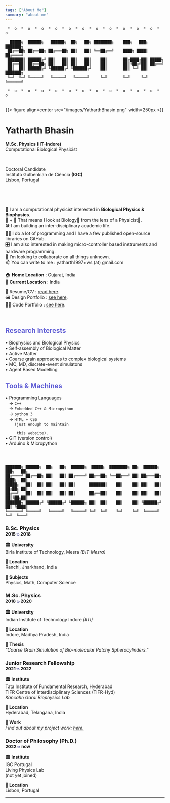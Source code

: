 ```yaml
---
tags: ["About Me"]
summary: "about me"
--- 
```

```goat
 *  o  *  o  *  o  *  o  *  o  *  o  *  o  *  o  *  o  *  o  *  o  *  o  
                                                                            
  █████╗  ██████╗   ██████╗  ██╗   ██╗ ████████╗    ███╗   ███╗ ███████╗
 ██╔══██╗ ██╔══██╗ ██╔═══██╗ ██║   ██║ ╚══██╔══╝    ████╗ ████║ ██╔════╝
 ███████║ ██████╔╝ ██║   ██║ ██║   ██║    ██║       ██╔████╔██║ █████╗
 ██╔══██║ ██╔══██╗ ██║   ██║ ██║   ██║    ██║       ██║╚██╔╝██║ ██╔══╝    
 ██║  ██║ ██████╔╝ ╚██████╔╝ ╚██████╔╝    ██║       ██║ ╚═╝ ██║ ███████╗
 ╚═╝  ╚═╝ ╚═════╝   ╚═════╝   ╚═════╝     ╚═╝       ╚═╝     ╚═╝ ╚══════╝
 
 *  o  *  o  *  o  *  o  *  o  *  o  *  o  *  o  *  o  *  o  *  o  *  o  
```
<br>
<div class="rowx">
  <div class="columnx">
    {{< figure align=center src="/images/YatharthBhasin.png" width=250px >}}
  </div>
  <div class="columnx">
    <h1>Yatharth Bhasin</h1>
    <b>M.Sc. Physics (IIT-Indore)</b><br>
    Computational Biological Physicist
    <p><br></p>
    Doctoral Candidate<br>
    Instituto Gulbenkian de Ciência <b>(IGC) </b><br>
    Lisbon, Portugal
    <p>&nbsp;</p>
  </div>
</div> 
<br>

👋 I am a computational physicist interested in **Biological Physics & Biophysics**. \
🧬 + 🔭 That means I look at Biology🧬 from the lens of a Physicist🔭. \
🛠️ I am building an inter-disciplinary academic life. \
👨‍💻 I do a lot of programming and I have a few published open-source libraries on GitHub. \
🎛️ I am also interested in making micro-controller based instruments and hardware programming. \
🤝 I’m looking to collaborate on all things unknown. \
📫 You can write to me : yatharth1997+ws (at) gmail.com

🏠 **Home Location**     : Gujarat, India \
📍 **Current Location** : India

<span hidden> Links </span>
📃 Resume/CV : [read here](https://drive.google.com/file/d/1XtsUeojuXNe-d_a9AhDXsk7MJZiTlsvz/view?usp=sharing). \
🖼️ Design Portfolio : [see here](https://drive.google.com/file/d/1a0pQmmWagRprBTpElnuLLAm9PI0GC458/view?usp=sharing).\
👨‍💻 Code Portfolio : [see here](https://github.com/yatharthb97).

<br>
<div class="rowx">
  <div class="columnx">
    <h2 style="color: #6563D6;"><b>Research Interests</b></h2>
    <p>
      • Biophysics and Biological Physics <br>
      • Self-assembly of Biological Matter<br> 
      • Active Matter <br>
      • Coarse grain approaches to complex biological systems <br>
      • MC, MD, discrete-event simulatons<br>
      • Agent Based Modelling <br>
  </div>
  <div class="columnx">
    <h2 style="color: #6563D6;"><b>Tools & Machines</b></h2>
    <p>
      • Programming Languages<br>
      &nbsp;&nbsp;&nbsp;→ <code>C++</code> <br>
      &nbsp;&nbsp;&nbsp;→ <code>Embedded C++ & Micropython</code> <br>
      &nbsp;&nbsp;&nbsp;→ <code>python 3</code><br>
      &nbsp;&nbsp;&nbsp;→ <code>HTML + CSS<br>&nbsp;&nbsp;&nbsp;&nbsp;(just enough to maintain
                                          <br>&nbsp;&nbsp;&nbsp;&nbsp;&nbsp;this website).</code><br>
      • GIT (version control) <br>
      • Arduino & Micropython <br>
    </p>
  </div>
</div> 
<br>









``` goat

███████╗ ██████╗  ██╗   ██╗  ██████╗  █████╗  ████████╗ ██╗  ██████╗  ███╗   ██╗
██╔════╝ ██╔══██╗ ██║   ██║ ██╔════╝ ██╔══██╗ ╚══██╔══╝ ██║ ██╔═══██╗ ████╗  ██║
█████╗   ██║  ██║ ██║   ██║ ██║      ███████║    ██║    ██║ ██║   ██║ ██╔██╗ ██║
██╔══╝   ██║  ██║ ██║   ██║ ██║      ██╔══██║    ██║    ██║ ██║   ██║ ██║╚██╗██║
███████╗ ██████╔╝ ╚██████╔╝ ╚██████╗ ██║  ██║    ██║    ██║ ╚██████╔╝ ██║ ╚████║
╚══════╝ ╚═════╝   ╚═════╝   ╚═════╝ ╚═╝  ╚═╝    ╚═╝    ╚═╝  ╚═════╝  ╚═╝  ╚═══╝
```
<centre>
<div class="timeline">
  <div class="outer">
    <div class="card">
      <div class="info">
        <h3 class="title">
          B.Sc. Physics<br>
          <small>2015  <small><small style="color: #42418a;">to</small></small>  2018</small>
        </h3>
        <p>
          <b>🏛️ University</b><br>
          Birla Institute of Technology, Mesra  <em> (BIT-Mesra)</em>
        <p>
          <b>📍  Location</b><br>  Ranchi, Jharkhand, India<br>
        </p>
        <p>
           <b>📖 Subjects</b><br> Physics, Math, Computer Science
        </p>
      </div>
    </div>
    <div class="card">
      <div class="info">
        <h3 class="title">M.Sc. Physics<br>
                          <small>2018 <small><small style="color: #42418a;">to</small></small> 2020</small>
        </h3>
        <p><b>🏛️ University</b><br>
          Indian Institute of Technology Indore <em> (IITI)</em><br>
        </p>
        <p>
          <b>📍 Location</b><br>
          Indore, Madhya Pradesh, India<br>
        </p>
        <p>
          <b>📖 Thesis</b><br>
          <em>"Coarse Grain Simulation of Bio-molecular Patchy Spherocylinders."</em>
        </p>
      </div>
    </div>
    <div class="card">
      <div class="info">
        <h3 class="title">
          Junior Research Fellowship<br>
          <small>2021 <small><small style="color: #42418a;">to</small></small> 2022</small>
        </h3>
        <p><b>🏛️ Institute</b><br>
              Tata Institute of Fundamental Research, Hyderabad<br>
              TIFR Centre of Interdisciplinary Sciences (TIFR-Hyd)<br><em>Kancahn Garai Biophysics Lab</em>
        </p>
        <p>
          <b>📍 Location</b><br>Hyderabad, Telangana, India<br>
        </p>
        <p>
          <b>📖 Work</b><br>
          <em>Find out about my project work: <a href="/projects/kglab/">here.</a></em>
        </p>
      </div>
    </div>
    <div class="card">
      <div class="info">
        <h3 class="title">
          Doctor of Philosophy (Ph.D.)<br>
          <small>2022 <small><small style="color: #42418a;">to</small></small> now</small>
        </h3>
        <p>
          <b>🏛️ Institute</b><br>
          IGC Portugal<br>
          Living Physics Lab <br>
          (not yet joined)
        </p>
         <p>
          <b>📍 Location</b><br>
          Lisbon, Portugal<br>
        </p>
      </div>
    </div>
</div></centre>

---



